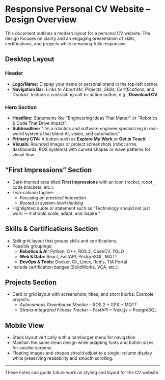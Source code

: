 # Responsive Personal CV Website – Design Overview

This document outlines a modern layout for a personal CV website. The design focuses on clarity and an engaging presentation of skills, certifications, and projects while remaining fully responsive.

## Desktop Layout

### Header
- **Logo/Name:** Display your name or personal brand in the top-left corner.
- **Navigation Bar:** Links to *About Me*, *Projects*, *Skills*, *Certifications*, and *Contact*. Include a contrasting call-to-action button, e.g., **Download CV**.

### Hero Section
- **Headline:** Statements like "Engineering Ideas That Matter" or "Robotics & Code That Drive Impact".
- **Subheadline:** "I'm a robotics and software engineer specializing in real-world systems that blend AI, vision, and automation."
- **Primary CTA:** A button such as **Explore My Work** or **Get in Touch**.
- **Visuals:** Rounded images or project screenshots (robot arms, dashboards, ROS systems) with curved shapes or wave patterns for visual flow.

## “First Impressions” Section
- Dark-themed area titled **First Impressions** with an icon (rocket, robot, code brackets, etc.).
- Two-column tagline:
  - *Focusing on practical innovation*
  - *Rooted in system-level thinking*
- Highlighted quote or statement such as “Technology should not just work — it should scale, adapt, and inspire.”

## Skills & Certifications Section
- Split grid layout that groups skills and certifications.
- Possible groupings:
  - **Robotics & AI:** Python, C++, ROS 2, OpenCV, YOLO
  - **Web & Data:** React, FastAPI, PostgreSQL, MQTT
  - **DevOps & Tools:** Docker, Git, Linux, Redis, TIA Portal
- Include certification badges (SolidWorks, VCA, etc.).

## Projects Section
- Card or grid layout with screenshots, titles, and short blurbs. Example projects:
  - *Autonomous Greenhouse Monitor* – ROS 2 + GPS + MQTT
  - *Strava-integrated Fitness Tracker* – FastAPI + Next.js + PostgreSQL

## Mobile View
- Stack layout vertically with a hamburger menu for navigation.
- Maintain the same clean design while adapting fonts and button sizes for smaller screens.
- Floating images and shapes should adjust to a single-column display while preserving readability and smooth scrolling.

---

These notes can guide future work on styling and layout for the CV website.
